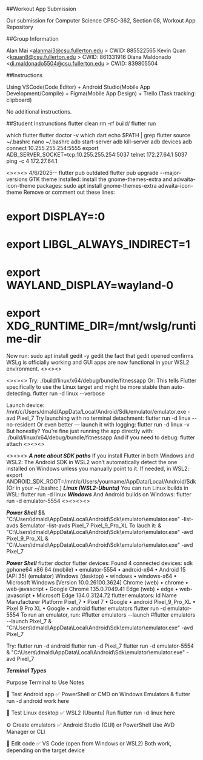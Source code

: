 ##Workout App Submission

Our submission for Computer Science CPSC-362, Section 08, Workout App Repository

##Group Information

Alan Mai <alanmai3@csu.fullerton.edu > CWID: 885522565
Kevin Quan <kquan8@csu.fullerton.edu > CWID: 861331916
Diana Maldonado <di.maldonado5504@csu.fullerton.edu > CWID: 839805504

##Instructions

Using VSCode(Code Editor) + Android Studio(Mobile App Development/Compile) + Figma(Mobile App Design) + Trello (Task tracking: clipboard)

No additional instructions.

##Student Instrunctions
 flutter clean
 rm -rf build/
 flutter run

 which flutter
 flutter doctor -v
 which dart
 echo $PATH | grep flutter
 source ~/.bashrc
 nano ~/.bashrc
 adb start-server
 adb kill-server
 adb devices
 adb connect 10.255.255.254:5555
 export ADB_SERVER_SOCKET=tcp:10.255.255.254:5037
 telnet 172.27.64.1 5037
 ping -c 4 172.27.64.1

<><><>
 4/6/2025--
 flutter pub outdated
 flutter pub upgrade --major-versions
 GTK theme installed: install the gnome-themes-extra and adwaita-icon-theme packages:
  sudo apt install gnome-themes-extra adwaita-icon-theme
 Remove or comment out these lines:

# export DISPLAY=:0

# export LIBGL_ALWAYS_INDIRECT=1

# export WAYLAND_DISPLAY=wayland-0

# export XDG_RUNTIME_DIR=/mnt/wslg/runtime-dir

 Now run:
 sudo apt install gedit -y
 gedit
  the fact that gedit opened confirms WSLg is officially working and GUI apps are now functional in your WSL2 environment.
<><><>

<><><>
Try:
  ./build/linux/x64/debug/bundle/fitnessapp
Or: This tells Flutter specifically to use the Linux target and might be more stable than auto-detecting.
  flutter run -d linux --verbose

Launch device:
  /mnt/c/Users/dmald/AppData/Local/Android/Sdk/emulator/emulator.exe -avd Pixel_7
Try launching with no terminal detachment:
  flutter run -d linux --no-resident
Or even better — launch it with logging:
  flutter run -d linux -v
But honestly? You’re fine just running the app directly with:
  ./build/linux/x64/debug/bundle/fitnessapp
And if you need to debug:
  flutter attach
<><><>

<><><>
***A note about SDK paths***
If you install Flutter in both Windows and WSL2:
  The Android SDK in WSL2 won’t automatically detect the one installed on Windows unless you manually point to it.
  If needed, in WSL2:
    export ANDROID_SDK_ROOT=/mnt/c/Users/yourname/AppData/Local/Android/Sdk
    (Or in your ~/.bashrc.)
***Linux (WSL2-Ubuntu)***
You can run Linux builds in WSL:
  flutter run -d linux
***Windows***
And Android builds on Windows:
  flutter run -d emulator-5554
<><><><>


***Power Shell***
$& "C:\Users\dmald\AppData\Local\Android\Sdk\emulator\emulator.exe" -list-avds
$emulator -list-avds
  Pixel_7
  Pixel_9_Pro_XL
To lauch it:
& "C:\Users\dmald\AppData\Local\Android\Sdk\emulator\emulator.exe" -avd Pixel_9_Pro_XL
& "C:\Users\dmald\AppData\Local\Android\Sdk\emulator\emulator.exe" -avd Pixel_7

***Power Shell***
flutter doctor
flutter devices:
    Found 4 connected devices:
  sdk gphone64 x86 64 (mobile) • emulator-5554 • android-x64    • Android 15 (API 35) (emulator)
  Windows (desktop)            • windows       • windows-x64    • Microsoft Windows [Version 10.0.26100.3624]
  Chrome (web)                 • chrome        • web-javascript • Google Chrome 135.0.7049.41
  Edge (web)                   • edge          • web-javascript • Microsoft Edge 134.0.3124.72
flutter emulators:
  Id              Name            Manufacturer    Platform
  Pixel_7        • Pixel 7        • Google       • android
  Pixel_9_Pro_XL • Pixel 9 Pro XL • Google       • android
flutter emulators
flutter run -d emulator-5554
To run an emulator, run:
  #flutter emulators --launch <emulator id>
  #flutter emulators --launch Pixel_7
  & "C:\Users\dmald\AppData\Local\Android\Sdk\emulator\emulator.exe" -avd Pixel_7

Try:
  flutter run -d android
  flutter run -d Pixel_7
  flutter run -d emulator-5554
  & "C:\Users\dmald\AppData\Local\Android\Sdk\emulator\emulator.exe" -avd Pixel_7



***Terminal Types***

Purpose                           Terminal to Use                     Notes

🧪 Test Android app         ✅ PowerShell or CMD on Windows          Emulators & flutter run -d android work here

🧪 Test Linux desktop       ✅ WSL2 (Ubuntu)                         Run flutter run -d linux here

⚙️ Create emulators         ✅ Android Studio (GUI) or PowerShell    Use AVD Manager or CLI

🧰 Edit code                ✅ VS Code (open from Windows or WSL2)   Both work, depending on the target device
